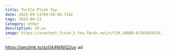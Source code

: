 ```yaml
---
title: Turtle Plush Toy
date: 2025-09-11T04:58:40.714Z
tags: 2025-09-11
Category: other
description: 19.xx
image: https://scontent.fccu4-3.fna.fbcdn.net/v/t39.30808-6/545654316_122256693398212848_8194390346510965935_n.jpg?_nc_cat=104&ccb=1-7&_nc_sid=aa7b47&_nc_ohc=rhco5TfcjWUQ7kNvwE00kOX&_nc_oc=AdlrK8zF1HoJ2nRl-t5qK-efOU4f5PR3ZfWpoHf6c3GGURSjtXA4UYAsP9dblyU00kI&_nc_zt=23&_nc_ht=scontent.fccu4-3.fna&_nc_gid=dZcn6ZGOC8krwOce0WcKPw&oh=00_AfaPhscqiRENvuJSR47gthAOgfi6pwl6_hxyfSSyjT9oFw&oe=68C83836
---
```

https://amzlink.to/az044NiNIQ2uv ad